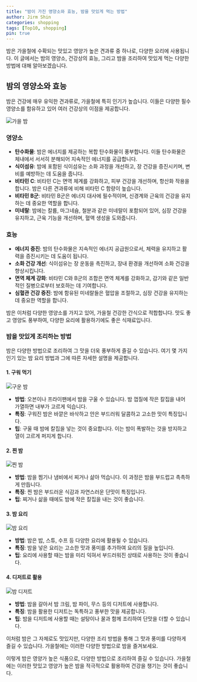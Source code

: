 ```yaml
---
title: "밤이 가진 영양소와 효능, 밤을 맛있게 먹는 방법"
author: Jirm Shin
categories: shopping
tags: [Top10, shopping]
pin: true
---
```


밤은 가을철에 수확되는 맛있고 영양가 높은 견과류 중 하나로, 다양한 요리에 사용됩니다. 이 글에서는 밤의 영양소, 건강상의 효능, 그리고 밤을 조리하여 맛있게 먹는 다양한 방법에 대해 알아보겠습니다.

## 밤의 영양소와 효능

밤은 건강에 매우 유익한 견과류로, 가을철에 특히 인기가 높습니다. 이들은 다양한 필수 영양소를 함유하고 있어 여러 건강상의 이점을 제공합니다.

![가을 밤](https://source.unsplash.com/1600x900/?chestnuts)

### 영양소
- **탄수화물**: 밤은 에너지를 제공하는 복합 탄수화물이 풍부합니다. 이들 탄수화물은 체내에서 서서히 분해되어 지속적인 에너지를 공급합니다.
- **식이섬유**: 밤에 포함된 식이섬유는 소화 과정을 개선하고, 장 건강을 증진시키며, 변비를 예방하는 데 도움을 줍니다.
- **비타민 C**: 비타민 C는 면역 체계를 강화하고, 피부 건강을 개선하며, 항산화 작용을 합니다. 밤은 다른 견과류에 비해 비타민 C 함량이 높습니다.
- **비타민 B군**: 비타민 B군은 에너지 대사에 필수적이며, 신경계와 근육의 건강을 유지하는 데 중요한 역할을 합니다.
- **미네랄**: 밤에는 칼륨, 마그네슘, 철분과 같은 미네랄이 포함되어 있어, 심장 건강을 유지하고, 근육 기능을 개선하며, 혈액 생성을 도와줍니다.

### 효능
- **에너지 증진**: 밤의 탄수화물은 지속적인 에너지 공급원으로서, 체력을 유지하고 활력을 증진시키는 데 도움이 됩니다.
- **소화 건강 개선**: 식이섬유는 장 운동을 촉진하고, 장내 환경을 개선하여 소화 건강을 향상시킵니다.
- **면역 체계 강화**: 비타민 C와 B군의 조합은 면역 체계를 강화하고, 감기와 같은 일반적인 질병으로부터 보호하는 데 기여합니다.
- **심혈관 건강 증진**: 밤에 함유된 미네랄들은 혈압을 조절하고, 심장 건강을 유지하는 데 중요한 역할을 합니다.

밤은 이처럼 다양한 영양소를 가지고 있어, 가을철 건강한 간식으로 적합합니다. 맛도 좋고 영양도 풍부하여, 다양한 요리에 활용하기에도 좋은 식재료입니다.

### 밤을 맛있게 조리하는 방법

밤은 다양한 방법으로 조리하여 그 맛을 더욱 풍부하게 즐길 수 있습니다. 여기 몇 가지 인기 있는 밤 요리 방법과 그에 따른 자세한 설명을 제공합니다.

#### 1. 구워 먹기
![구운 밤](https://source.unsplash.com/1600x900/?roasted-chestnuts)

- **방법**: 오븐이나 프라이팬에서 밤을 구울 수 있습니다. 밤 껍질에 작은 칼집을 내어 가열하면 내부가 고르게 익습니다.
- **특징**: 구워진 밤은 바깥은 바삭하고 안은 부드러워 달콤하고 고소한 맛이 특징입니다.
- **팁**: 구울 때 밤에 칼집을 넣는 것이 중요합니다. 이는 밤이 폭발하는 것을 방지하고 열이 고르게 퍼지게 합니다.

#### 2. 찐 밤
![찐 밤](https://source.unsplash.com/1600x900/?steamed-chestnuts)

- **방법**: 밤을 찜기나 냄비에서 찌거나 삶아 먹습니다. 이 과정은 밤을 부드럽고 촉촉하게 만듭니다.
- **특징**: 찐 밤은 부드러운 식감과 자연스러운 단맛이 특징입니다.
- **팁**: 찌거나 삶을 때에도 밤에 작은 칼집을 내는 것이 좋습니다.

#### 3. 밤 요리
![밤 요리](https://source.unsplash.com/1600x900/?chestnut-dish)

- **방법**: 밤은 밥, 스튜, 수프 등 다양한 요리에 활용될 수 있습니다.
- **특징**: 밤을 넣은 요리는 고소한 맛과 풍미를 추가하여 요리의 질을 높입니다.
- **팁**: 요리에 사용할 때는 밤을 미리 익혀서 부드러워진 상태로 사용하는 것이 좋습니다.

#### 4. 디저트로 활용
![밤 디저트](https://source.unsplash.com/1600x900/?chestnut-dessert)

- **방법**: 밤을 갈아서 밤 크림, 밤 파이, 무스 등의 디저트에 사용합니다.
- **특징**: 밤을 활용한 디저트는 독특하고 풍부한 맛을 제공합니다.
- **팁**: 밤을 디저트에 사용할 때는 설탕이나 꿀과 함께 조리하여 단맛을 더할 수 있습니다.

이처럼 밤은 그 자체로도 맛있지만, 다양한 조리 방법을 통해 그 맛과 풍미를 다양하게 즐길 수 있습니다. 가을철에는 이러한 다양한 방법으로 밤을 즐겨보세요.

이렇게 밤은 영양가 높은 식품으로, 다양한 방법으로 조리하여 즐길 수 있습니다. 가을철에는 이러한 맛있고 영양가 높은 밤을 적극적으로 활용하여 건강을 챙기는 것이 좋습니다.
